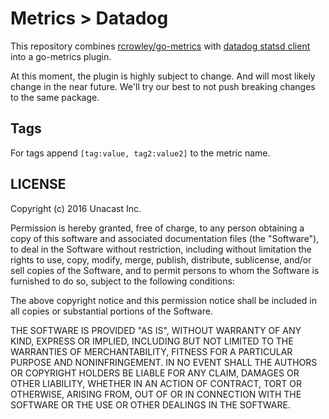 # Metrics > Datadog

This repository combines [rcrowley/go-metrics](github.com/rcrowley/go-metrics)
with [datadog statsd client](github.com/DataDog/datadog-go/statsd) into a
go-metrics plugin.

At this moment, the plugin is highly subject to change. And will most likely
change in the near future. We'll try our best to not push breaking changes to
the same package.

## Tags

For tags append ``[tag:value, tag2:value2]`` to the metric name.

## LICENSE
Copyright (c) 2016 Unacast Inc.

Permission is hereby granted, free of charge, to any person obtaining a copy of this software and associated documentation files (the "Software"), to deal in the Software without restriction, including without limitation the rights to use, copy, modify, merge, publish, distribute, sublicense, and/or sell copies of the Software, and to permit persons to whom the Software is furnished to do so, subject to the following conditions:

The above copyright notice and this permission notice shall be included in all copies or substantial portions of the Software.

THE SOFTWARE IS PROVIDED "AS IS", WITHOUT WARRANTY OF ANY KIND, EXPRESS OR IMPLIED, INCLUDING BUT NOT LIMITED TO THE WARRANTIES OF MERCHANTABILITY, FITNESS FOR A PARTICULAR PURPOSE AND NONINFRINGEMENT. IN NO EVENT SHALL THE AUTHORS OR COPYRIGHT HOLDERS BE LIABLE FOR ANY CLAIM, DAMAGES OR OTHER LIABILITY, WHETHER IN AN ACTION OF CONTRACT, TORT OR OTHERWISE, ARISING FROM, OUT OF OR IN CONNECTION WITH THE SOFTWARE OR THE USE OR OTHER DEALINGS IN THE SOFTWARE.
